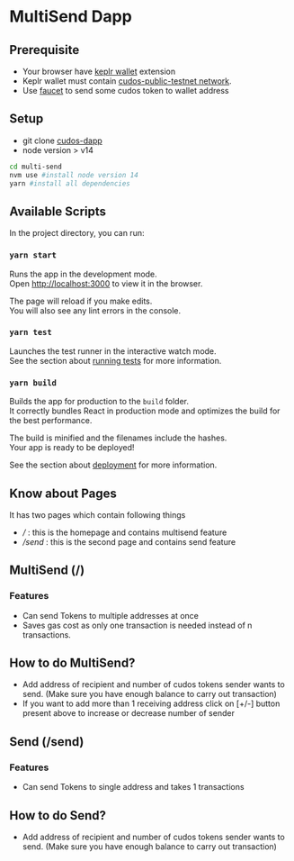 # MultiSend Dapp

## Prerequisite
- Your browser have [keplr wallet](https://chrome.google.com/webstore/detail/keplr/dmkamcknogkgcdfhhbddcghachkejeap?hl=en) extension
- Keplr wallet must contain [cudos-public-testnet network](https://docs.cudos.org/build/account-setup.html#link-keplr-to-the-cudos-network).
- Use [faucet](https://explorer.cudos.org/faucet) to send some cudos token to wallet address

## Setup
- git clone [cudos-dapp](https://github.com/CudoVentures/cudos-dapps.git)
- node version > v14
```sh
cd multi-send
nvm use #install node version 14
yarn #install all dependencies
```

## Available Scripts

In the project directory, you can run:

### `yarn start`

Runs the app in the development mode.\
Open [http://localhost:3000](http://localhost:3000) to view it in the browser.

The page will reload if you make edits.\
You will also see any lint errors in the console.

### `yarn test`

Launches the test runner in the interactive watch mode.\
See the section about [running tests](https://facebook.github.io/create-react-app/docs/running-tests) for more information.

### `yarn build`

Builds the app for production to the `build` folder.\
It correctly bundles React in production mode and optimizes the build for the best performance.

The build is minified and the filenames include the hashes.\
Your app is ready to be deployed!

See the section about [deployment](https://facebook.github.io/create-react-app/docs/deployment) for more information.

## Know about Pages
It has two pages which contain following things
- */* : this is the homepage and contains multisend feature
- */send* : this is the second page and contains send feature 

## MultiSend (/)
### Features
- Can send Tokens to multiple addresses at once
- Saves gas cost as only one transaction is needed instead of n transactions.

## How to do MultiSend?
- Add address of recipient and number of cudos tokens sender wants to send. (Make sure you have enough balance to carry out transaction)
- If you want to add more than 1 receiving address click on [+/-] button present above to increase or decrease number of sender

## Send (/send)
### Features
- Can send Tokens to single address and takes 1 transactions

## How to do Send?
- Add address of recipient and number of cudos tokens sender wants to send. (Make sure you have enough balance to carry out transaction)